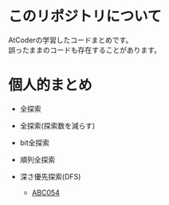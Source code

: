 # このリポジトリについて
AtCoderの学習したコードまとめです。  
誤ったままのコードも存在することがあります。  

# 個人的まとめ
* 全探索

* 全探索(探索数を減らす)

* bit全探索

* 順列全探索

* 深さ優先探索(DFS)
  * [ABC054](./ABC054/c.cpp)